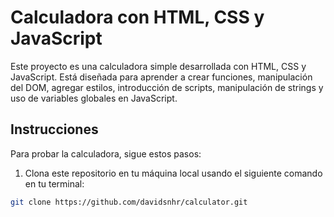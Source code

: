 # Calculadora con HTML, CSS y JavaScript

Este proyecto es una calculadora simple desarrollada con HTML, CSS y JavaScript. Está diseñada para aprender a crear funciones, manipulación del DOM, agregar estilos, introducción de scripts, manipulación de strings y uso de variables globales en JavaScript.

## Instrucciones

Para probar la calculadora, sigue estos pasos:

1. Clona este repositorio en tu máquina local usando el siguiente comando en tu terminal:

```bash
git clone https://github.com/davidsnhr/calculator.git
